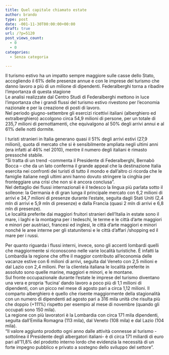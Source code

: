 ```yaml
---
title: Quel capitale chiamato estate
author: brando
type: post
date: -001-11-30T00:00:00+00:00
draft: true
url: /?p=5120
post_views_count:
  - 0
  - 0
categories:
  - Senza categoria

---
```

Il turismo estivo ha un impatto sempre maggiore sulle casse dello Stato, accogliendo il 61% delle presenze annue e con le imprese del turismo che danno lavoro a più di un milione di dipendenti. Federalberghi torna a ribadire l&#8217;importanza di questa stagione  
Le analisi realizzate dal Centro Studi di Federalberghi mettono in luce l’importanza che i grandi flussi del turismo estivo rivestono per l’economia nazionale e per la creazione di posti di lavoro.  
Nel periodo giugno-settembre gli esercizi ricettivi italiani (alberghiero ed extralberghiero) accolgono circa 54,9 milioni di persone, per un totale di 235,7 milioni di pernottamenti, che equivalgono al 50% degli arrivi annui e al 61% delle notti dormite.

I turisti stranieri in Italia generano quasi il 51% degli arrivi estivi (27,9 milioni), quota di mercato che si è sensibilmente ampliata negli ultimi anni (era infatti al 46% nel 2010), mentre il numero degli italiani è rimasto pressoché stabile.  
“Si tratta di un trend -commenta il Presidente di Federalberghi, Bernabò Bocca &#8211; che da un lato conferma il grande appeal che la destinazione Italia esercita nei confronti dei turisti di tutto il mondo e dall’altro ci ricorda che le famiglie italiane negli ultimi anni hanno dovuto stringere la cinghia per fronteggiare una crisi che non si è ancora conclusa”.  
Nel dettaglio dei flussi internazionali è il tedesco la lingua più parlata sotto il solleone: la Germania è di gran lunga il principale mercato con 6,2 milioni di arrivi e 34,7 milioni di presenze durante l’estate, seguita dagli Stati Uniti (2,4 mln di arrivi e 5,9 mln di presenze) e dalla Francia (quasi 2 mln di arrivi e 6,8 mln di presenze).  
Le località preferite dai maggiori fruitori stranieri dell’Italia in estate sono il mare, i laghi e la montagna per i tedeschi, le terme e le città d’arte maggiori e minori per austriaci, francesi ed inglesi, le città d’arte maggiori e minori nonché le aree interne per gli statunitensi e le città d’affari /shopping ed il mare per i russi.

Per quanto riguarda i flussi interni, invece, sono gli accenti lombardi quelli che maggiormente si riconoscono nelle varie località turistiche. È infatti la Lombardia la regione che offre il maggior contributo all’economia delle vacanze estive con 6 milioni di arrivi, seguita dal Veneto con 2,5 milioni e dal Lazio con 2,4 milioni. Per la clientela italiana le località preferite in assoluto sono quelle marine, maggiori e minori, e le montane.  
Sul fronte occupazionale durante l’estate le imprese del turismo diventano una vera e propria ‘fucina’ dando lavoro a poco più di 1,1 milioni di dipendenti, con un picco nel mese di agosto pari a circa 1,12 milioni. Il comparto alberghiero è quello che risente maggiormente della stagionalità con un numero di dipendenti ad agosto pari a 316 mila unità che risulta più che doppio (+111%) rispetto per esempio al mese di novembre (quando gli occupati sono 150 mila).  
La regione con più lavoratori è la Lombardia con circa 171 mila dipendenti, seguita dall’Emilia Romagna (113 mila), dal Veneto (108 mila) e dal Lazio (104 mila).  
“Il valore aggiunto prodotto ogni anno dalle attività connesse al turismo -sottolinea il Presidente degli albergatori italiani- è di circa 171 miliardi di euro pari all’11,8% del prodotto interno lordo che evidenzia la necessità di un forte impegno pubblico e privato a sostegno dello sviluppo del settore”.